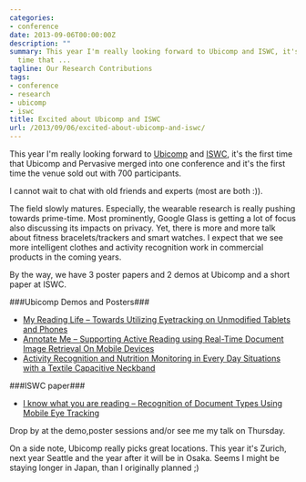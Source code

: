 ```yaml
---
categories:
- conference
date: 2013-09-06T00:00:00Z
description: ""
summary: This year I'm really looking forward to Ubicomp and ISWC, it's the first
  time that ...
tagline: Our Research Contributions
tags:
- conference
- research
- ubicomp
- iswc
title: Excited about Ubicomp and ISWC
url: /2013/09/06/excited-about-ubicomp-and-iswc/
---
```


This year I'm really looking forward to [Ubicomp](http://ubicomp.org) and [ISWC](http://iswc.net),
it's the first time that Ubicomp and Pervasive merged into one conference and it's the first time the venue sold out with 700 participants. 

I cannot wait to chat with old friends and experts (most are both :)).

The field slowly matures. Especially, the wearable research is really pushing towards prime-time. Most prominently, Google Glass is getting a lot of focus also discussing its impacts on privacy. Yet, there is more and more talk about fitness bracelets/trackers and smart watches. I expect that we see more intelligent clothes and activity recognition work in commercial products in the coming years. 

By the way, we have 3 poster papers and 2 demos at Ubicomp
and a short paper at ISWC.

###Ubicomp Demos and Posters###

* [My Reading Life – Towards Utilizing Eyetracking on Unmodified Tablets and Phones](/papers/kunze2013my.pdf)
* [Annotate Me – Supporting Active Reading using Real-Time Document Image Retrieval On Mobile Devices](/papers/kunze2013annotate.pdf)
* [Activity Recognition and Nutrition Monitoring in Every Day Situations with a Textile Capacitive Neckband](/papers/cheng2013activity.pdf)

###ISWC paper###
* [I know what you are reading – Recognition of Document Types Using Mobile Eye Tracking](/papers/kunze2013know.pdf)


Drop by at the demo,poster sessions and/or see me my talk on Thursday. 

On a side note, Ubicomp really picks great locations. This year it's Zurich, next year Seattle and the year after it will be in Osaka. Seems I might be staying longer in Japan, than I originally planned ;)

